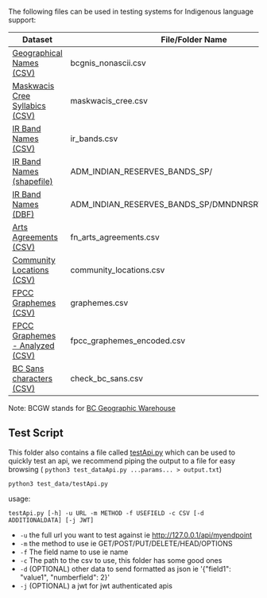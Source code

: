 

The following files can be used in testing systems for Indigenous language support:

| Dataset | File/Folder Name | Source |
| ------------- | ------------- | ------------- |
| [Geographical Names (CSV)](https://github.com/bcgov/inclusive-names-service/tree/main/docs/test_data/bcgnis_nonascii.csv)  | bcgnis_nonascii.csv | BCGW: [WHSE_BASEMAPPING.GNS_GEOGRAPHICAL_NAMES_SP](https://catalogue.data.gov.bc.ca/dataset/43805524-4add-4474-ad53-1a985930f352)  |
| [Maskwacis Cree Syllabics (CSV)](https://github.com/bcgov/inclusive-names-service/tree/main/docs/test_data/maskwacis_cree.csv)  | maskwacis_cree.csv | [First Voices](https://www.firstvoices.com/maskwacis-cree/alphabet/startsWith?char=%E1%90%8A&types=phrase)
| [IR Band Names (CSV)](https://github.com/bcgov/inclusive-names-service/tree/main/docs/test_data/ir_bands.csv)  | ir_bands.csv | BCGW: [WHSE_ADMIN_BOUNDARIES.ADM_INDIAN_RESERVES_BANDS_SP](https://catalogue.data.gov.bc.ca/dataset/c2ce81af-78c1-467c-b47e-c392cd0a771f)  |
| [IR Band Names (shapefile)](https://github.com/bcgov/inclusive-names-service/tree/main/docs/test_data/ADM_INDIAN_RESERVES_BANDS_SP/)  | ADM_INDIAN_RESERVES_BANDS_SP/ | BCGW: [WHSE_ADMIN_BOUNDARIES.ADM_INDIAN_RESERVES_BANDS_SP](https://catalogue.data.gov.bc.ca/dataset/c2ce81af-78c1-467c-b47e-c392cd0a771f)  |
| [IR Band Names (DBF)](https://github.com/bcgov/inclusive-names-service/tree/main/docs/test_data/ADM_INDIAN_RESERVES_BANDS_SP/DMNDNRSRVS_polygon.dbf)  | ADM_INDIAN_RESERVES_BANDS_SP/DMNDNRSRVS_polygon.dbf | BCGW: [WHSE_ADMIN_BOUNDARIES.ADM_INDIAN_RESERVES_BANDS_SP](https://catalogue.data.gov.bc.ca/dataset/c2ce81af-78c1-467c-b47e-c392cd0a771f)  |
| [Arts Agreements (CSV)](https://github.com/bcgov/inclusive-names-service/tree/main/docs/test_data/fn_arts_agreements.csv)  | fn_arts_agreements.csv | BCGW: [WHSE_HUMAN_CULTURAL_ECONOMIC.FN_ARTS_AGREEMENTS_SP](https://catalogue.data.gov.bc.ca/dataset/3b229174-d5fe-42a1-8336-c6361d69cf53)  |
| [Community Locations (CSV)](https://github.com/bcgov/inclusive-names-service/tree/main/docs/test_data/community_locations.csv)  | community_locations.csv | BCGW: [WHSE_HUMAN_CULTURAL_ECONOMIC.FN_COMMUNITY_LOCATIONS_SP](https://catalogue.data.gov.bc.ca/dataset/c1a366fe-0212-48ba-a7f5-081036511794) |
| [FPCC Graphemes (CSV)](https://github.com/First-Peoples-Cultural-Council/fv-web-ui/blob/master/resources/graphemes.csv)  | graphemes.csv | [First Peoples Cultural Council](https://fpcc.ca/)  |
[FPCC Graphemes - Analyzed (CSV)](https://github.com/bcgov/inclusive-names-service/tree/main/docs/test_data/fpcc_graphemes_encoded.csv)  | fpcc_graphemes_encoded.csv | Produced by a [python script](https://github.com/bcgov/inclusive-names-service/tree/main/docs/test_data/check_fpcc_graphemes.py)  
| [BC Sans characters (CSV)](https://github.com/bcgov/inclusive-names-service/tree/main/docs/test_data/check_bc_sans.csv)  | check_bc_sans.csv | Unicode details for [BC Sans glyph set](https://www2.gov.bc.ca/assets/gov/british-columbians-our-governments/services-policies-for-government/policies-procedures-standards/web-content-development-guides/corporate-identity-assets/bcsans-glyphset-2023.pdf), produced by a [python script](https://github.com/bcgov/inclusive-names-service/tree/main/docs/test_data/check_bc_sans.py) |

Note: BCGW stands for [BC Geographic Warehouse](https://www2.gov.bc.ca/gov/content?id=18B291A12B4F42EA98169892F4B46D61)

## Test Script
This folder also contains a file called [testApi.py](https://github.com/bcgov/inclusive-names-service/tree/main/docs/test_data/testApi.py) which can be used to quickly test an api, we recommend piping the output to a file for easy browsing ( `python3 test_dataApi.py ...params... > output.txt`)

    python3 test_data/testApi.py 

usage: 

    testApi.py [-h] -u URL -m METHOD -f USEFIELD -c CSV [-d ADDITIONALDATA] [-j JWT]

- `-u` the full url you want to test against ie http://127.0.0.1/api/myendpoint
- `-m` the method to use ie GET/POST/PUT/DELETE/HEAD/OPTIONS
- `-f` The field name to use ie name
- `-c` The path to the csv to use, this folder has some good ones
- `-d` (OPTIONAL) other data to send formatted as json ie '{"field1": "value1", "numberfield": 2}'
- `-j` (OPTIONAL) a jwt for jwt authenticated apis
